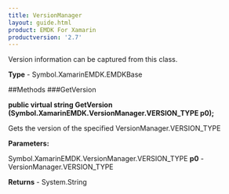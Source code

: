 ```yaml
---
title: VersionManager
layout: guide.html
product: EMDK For Xamarin 
productversion: '2.7' 
---
```

Version information can be captured from this class.

**Type** - Symbol.XamarinEMDK.EMDKBase

##Methods
###GetVersion

**public virtual string GetVersion (Symbol.XamarinEMDK.VersionManager.VERSION_TYPE p0);**

Gets the version of the specified VersionManager.VERSION_TYPE

**Parameters:**

Symbol.XamarinEMDK.VersionManager.VERSION_TYPE **p0**  - VersionManager.VERSION_TYPE

**Returns** - System.String

